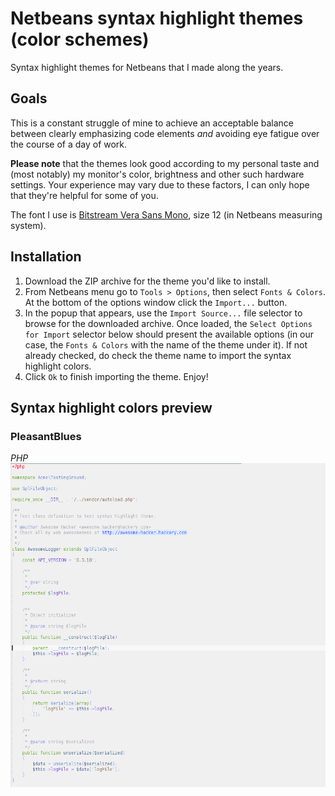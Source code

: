 # Netbeans syntax highlight themes (color schemes)
Syntax highlight themes for Netbeans that I made along the years.
## Goals
This is a constant struggle of mine to achieve an acceptable balance between clearly emphasizing code elements *and* avoiding eye fatigue over the course of a day of work.

**Please note** that the themes look good according to my personal taste and (most notably) my monitor's color,
brightness and other such hardware settings. Your experience may vary due to these factors, I can
only hope that they're helpful for some of you.

The font I use is [Bitstream Vera Sans Mono](http://ftp.gnome.org/pub/GNOME/sources/ttf-bitstream-vera/1.10/ ), size 12 (in Netbeans measuring system).

## Installation
1. Download the ZIP archive for the theme you'd like to install.
2. From Netbeans menu go to `Tools > Options`, then select `Fonts & Colors`. At the bottom of the options window click the `Import...` button.
3. In the popup that appears, use the `Import Source...` file selector to browse for the downloaded archive. Once loaded, the `Select Options for Import` selector below should present the available options (in our case, the `Fonts & Colors` with the name of the theme under it). If not already checked, do check the theme name to import the syntax highlight colors.
4. Click `Ok` to finish importing the theme. Enjoy!

## Syntax highlight colors preview
### PleasantBlues
*PHP*
![PleasantBlues theme - PHP demo](/images/PleasantBlues/php.png)
